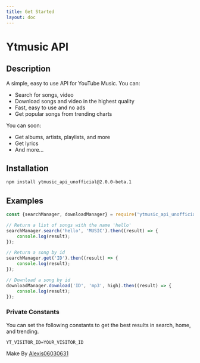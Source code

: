```yaml
---
title: Get Started
layout: doc
---
```


# Ytmusic API

## Description

A simple, easy to use API for YouTube Music.
You can:

- Search for songs, video
- Download songs and video in the highest quality
- Fast, easy to use and no ads
- Get popular songs from trending charts

You can soon:

- Get albums, artists, playlists, and more
- Get lyrics
- And more...

## Installation

```bash
npm install ytmusic_api_unofficial@2.0.0-beta.1
```

## Examples

```javascript
const {searchManager, downloadManager} = require('ytmusic_api_unofficial')

// Return a list of songs with the name 'hello'
searchManager.search('hello', 'MUSIC').then((result) => {
	console.log(result);
});

// Return a song by id
searchManager.get('ID').then((result) => {
	console.log(result);
});

// Download a song by id
downloadManager.download('ID', 'mp3', high).then((result) => {
	console.log(result);
});
```

### Private Constants

You can set the following constants to get the best results in search, home, and trending.

```dotenv
YT_VISITOR_ID=YOUR_VISITOR_ID
```

Make By [Alexis06030631](https://www.instagram.com/leko_system/)
